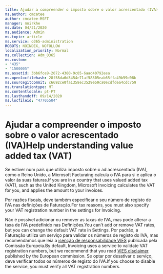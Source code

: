```yaml
---
title: Ajudar a compreender o imposto sobre o valor acrescentado (IVA)
ms.author: cmcatee
author: cmcatee-MSFT
manager: mnirkhe
ms.date: 04/21/2020
ms.audience: Admin
ms.topic: article
ms.service: o365-administration
ROBOTS: NOINDEX, NOFOLLOW
localization_priority: Normal
ms.collection: Adm_O365
ms.custom:
- "435"
- "1500005"
ms.assetid: 3bb6fce9-2072-4380-9c05-6aad40792eea
ms.openlocfilehash: 28f58da6d3454e71af58305eab65ffa49b59d08b
ms.sourcegitcommit: c6692ce0fa1358ec3529e59ca0ecdfdea4cdc759
ms.translationtype: MT
ms.contentlocale: pt-PT
ms.lasthandoff: 09/14/2020
ms.locfileid: "47705504"
---
```

# <a name="help-understanding-value-added-tax-vat"></a><span data-ttu-id="e3956-102">Ajudar a compreender o imposto sobre o valor acrescentado (IVA)</span><span class="sxs-lookup"><span data-stu-id="e3956-102">Help understanding value added tax (VAT)</span></span>

<span data-ttu-id="e3956-103">Se estiver num país que utiliza imposto sobre o ad acrescentado (IVA), como o Reino Unido, a Microsoft Facturaing calcula o IVA para si e aplica o valor às suas faturas.</span><span class="sxs-lookup"><span data-stu-id="e3956-103">If you are in a country that uses valued added tax (VAT), such as the United Kingdom, Microsoft Invoicing calculates the VAT for you, and applies the amount to your invoices.</span></span>
  
<span data-ttu-id="e3956-104">Por razões fiscais, deve também especificar o seu número de registo de IVA nas definições de Faturação.</span><span class="sxs-lookup"><span data-stu-id="e3956-104">For tax reasons, you must also specify your VAT registration number in the settings for Invoicing.</span></span>
  
<span data-ttu-id="e3956-105">Não é possível adicionar ou remover as taxas de IVA, mas pode alterar a taxa de IVA predefinido nas Definições.</span><span class="sxs-lookup"><span data-stu-id="e3956-105">You can't add or remove VAT rates, but you can change the default VAT rate in Settings.</span></span> <span data-ttu-id="e3956-106">Por padrão, a Faturação utiliza um serviço para validar os números de registo do IVA, mas recomendamos que leia a [isenção de responsabilidade VIES](https://go.microsoft.com/fwlink/?LinkID=841741) publicada pela Comissão Europeia.</span><span class="sxs-lookup"><span data-stu-id="e3956-106">By default, Invoicing uses a service to validate VAT registration numbers, but we recommend that you read [VIES disclaimer](https://go.microsoft.com/fwlink/?LinkID=841741) published by the European commission.</span></span> <span data-ttu-id="e3956-107">Se optar por desativar o serviço, deve verificar todos os números de registo do IVA.</span><span class="sxs-lookup"><span data-stu-id="e3956-107">If you choose to disable the service, you must verify all VAT registration numbers.</span></span>